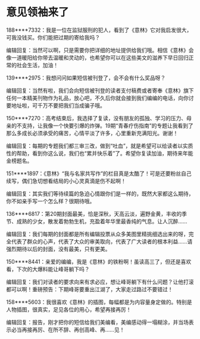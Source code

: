 # 意见领袖来了

188****7332：我是一位在监狱服刑的犯人，看到了《意林》它对我启发很大，可我没钱买。你们能把过期的寄给我吗？

编辑回复：当然可以啊，只是需要你把详细的地址提供给我们哦。相信《意林》会像一道暖阳给你带去温暖和灵动的，也希望你可以在这些美文的滋养下早日回归正常的社会生活，加油！

139****2975：我想问问如果短信被刊登了，会不会有什么奖品呀？

编辑回复：当然有啦，我们会向短信被刊登的读者支付稿费或者寄奉《意林》旗下任何一本精美刊物作为礼品，放心吧，不久后你就会接到我们编编的电话，向你讨要地址啦，可千万不要把我们当成骗子哦。

150****7270：高考结束后，我选择了复读，没有朋友的孤独、学习的压力、母亲的不支持，让我像一个快要引爆的炸弹。19期“青春疗伤指南”的专题让我看到了那么多成长必须承受的痛苦，心情平淡了许多，心里重新充满阳光。谢谢！

编辑回复：每期的专题我们都三审三改，做到“吐血”，就是希望可以给读者以实质性的帮助，看到你这么说，我们也“累并快乐着”了。希望你复读加油，期待来年能金榜题名。

151****1897：《意林》“我与名家共写作”的栏目真是太酷了！可是还要粉丝自己续写，偶们急切想看结局的小心灵真滴是伤不起啊！

编辑回复：其实我们等待续篇的急迫心情跟你们是一样的，既然大家都这么期待，你不如亲手写一个怎么样？很期待哦。

136****6817：第20期封面最美，恰是深秋，天高云淡，遍野金黄，丰收的季节、成熟的少女，散发着勃勃生机，充盈着年华里最香纯的气息。让人沉醉……

编辑回复：我们每期的封面都是所有编辑投票从众多美图里精挑细选出来的呀，完全代表了群众的心声，代表了大众的审美取向，代表了广大读者的根本利益……请强烈期待以后的封面，没有最美，只有更美。

150****8441：亲爱的编编，我是《意林》的铁粉啊！虽读高三了，但还是喜欢看，下次的大爆料能让峰哥躺下吗？

编辑回复：我们对读者的要求向来有求必应，想让峰哥躺下有什么问题？让他打滚都可以啊！重磅预告：下期峰哥要重出江湖了，大家走过路过不要错过！

158****5603：我很喜欢《意林》的插图，每幅都是为内容量身定做的。特别是人物插图，很真实，足见各位的用心，希望再接再厉！

编辑回复：报告，刚才把你的短信给我们美编看，美编感动得一塌糊涂，并当场表示必当再接再厉、在所不辞、再创高峰、再……见！
